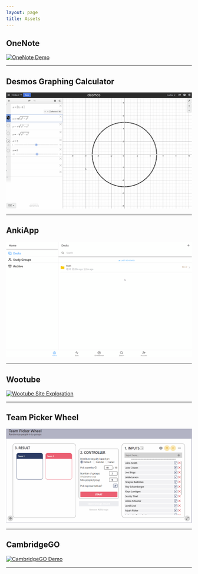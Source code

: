 ```yaml
---
layout: page
title: Assets   
---
```


## OneNote
[![OneNote Demo](/assets/img/e-portfolio/onenote.gif)](https://www.onenote.com/)

---

## Desmos Graphing Calculator
[![Desmos Graphing Calculator Demo](/assets/img/e-portfolio/desmos.gif)](https://www.desmos.com/calculator)

---

## AnkiApp
[![AnkiApp Web Demo](/assets/img/e-portfolio/ankiapp.gif)](https://www.ankiapp.com/)

---

## Wootube
[![Wootube Site Exploration](/assets/img/e-portfolio/wootube.gif)](https://misterwootube.com/)

---

## Team Picker Wheel

[![Team Picker Wheel Demo](/assets/img/e-portfolio/teampickerwheel.gif)](https://pickerwheel.com/tools/random-team-generator/)

---

## CambridgeGO

[![CambridgeGO Demo](/assets/img/e-portfolio/cambridgego.gif)](https://www.cambridge.org/go)

---